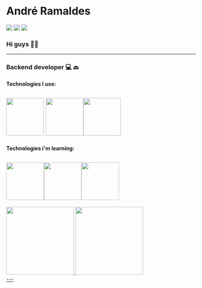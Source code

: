 # André Ramaldes
<div>
<a href="https://www.linkedin.com/in/andre-ramaldes/" target="_blank"><img src="https://img.shields.io/badge/-LinkedIn-%230077B5?style=for-the-badge&logo=linkedin&logoColor=white" target="_blank"></a>   
<a href = "mailto:aramaldes876@gmail.com"><img src="https://img.shields.io/badge/Gmail-D14836?style=for-the-badge&logo=gmail&logoColor=white" target="_blank"></a>
<a href="https://www.instagram.com/andre07creator/?next=%2F" target="_blank"><img src="https://img.shields.io/badge/-Instagram-%23E4405F?style=for-the-badge&logo=instagram&logoColor=white" target="_blank"></a>
 
</div>

### Hi guys  👋😊
---
<!--
**Andre07-creator/Andre07-creator** is a ✨ _special_ ✨ repository because its `README.md` (this file) appears on your GitHub profile.

Here are some ideas to get you started:

- 🔭 I’m currently working on ...
- 🌱 I’m currently learning ...
- 👯 I’m looking to collaborate on ...
- 🤔 I’m looking for help with ...
- 💬 Ask me about ...
- 📫 How to reach me: ...
- 😄 Pronouns: ...
- ⚡ Fun fact: ...
-->
### Backend developer 💻 🔙

#### Technologies I use:

<img height=100 with=100 src="https://cdn.jsdelivr.net/gh/devicons/devicon/icons/javascript/javascript-original.svg" />      <img height=100 with=100 src="https://cdn.jsdelivr.net/gh/devicons/devicon/icons/html5/html5-original-wordmark.svg" /><img height=100 with=100 src="https://cdn.jsdelivr.net/gh/devicons/devicon/icons/css3/css3-original-wordmark.svg" />
---
#### Technologies i'm learning:
<img height=100 with=100 src="https://cdn.jsdelivr.net/gh/devicons/devicon/icons/nodejs/nodejs-plain-wordmark.svg" /><img height=100 with=100 src="https://cdn.jsdelivr.net/gh/devicons/devicon/icons/typescript/typescript-original.svg" /><img height=100 with=100 src="https://cdn.jsdelivr.net/gh/devicons/devicon/icons/bootstrap/bootstrap-original-wordmark.svg" />
---
<div>
<a href="https://github.com/Andre07-creator">
<img height="180em" src="https://github-readme-stats.vercel.app/api/top-langs/?username=Andre07-creator&layout=compact&langs_count=7&theme=dracula"/>
<img height="180em" src="https://github-readme-stats.vercel.app/api?username=Andre07-creator&show_icons=true&theme=dracula&include_all_commits=true&count_private=true"/>
</div>
---

